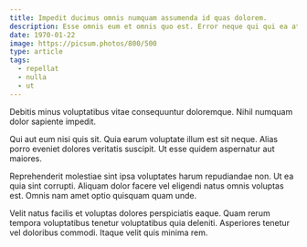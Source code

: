 ```yaml
---
title: Impedit ducimus omnis numquam assumenda id quas dolorem.
description: Esse omnis eum et omnis quo est. Error neque qui qui ea at aut. Dolores corrupti est aut at totam eum. Et accusamus veritatis necessitatibus ratione. Id vero aliquam harum et ea beatae. Dolor omnis numquam aut eum est sunt.
date: 1970-01-22
image: https://picsum.photos/800/500
type: article
tags:
  - repellat
  - nulla
  - ut
---
```

Debitis minus voluptatibus vitae consequuntur doloremque. Nihil numquam dolor sapiente impedit.

Qui aut eum nisi quis sit. Quia earum voluptate illum est sit neque. Alias porro eveniet dolores veritatis suscipit. Ut esse quidem aspernatur aut maiores.

Reprehenderit molestiae sint ipsa voluptates harum repudiandae non. Ut ea quia sint corrupti. Aliquam dolor facere vel eligendi natus omnis voluptas est. Omnis nam amet optio quisquam quam unde.

Velit natus facilis et voluptas dolores perspiciatis eaque. Quam rerum tempora voluptatibus tenetur voluptatibus quia deleniti. Asperiores tenetur vel doloribus commodi. Itaque velit quis minima rem.